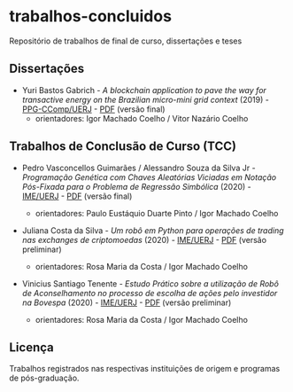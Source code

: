 # trabalhos-concluidos
Repositório de trabalhos de final de curso, dissertações e teses

## Dissertações

- Yuri Bastos Gabrich - *A blockchain application to pave the way for transactive energy on the Brazilian micro-mini grid context* (2019) - [PPG-CComp/UERJ](https://ccomp.ime.uerj.br) - [PDF](./Dissertacao/2019_Yuri_Blockchain_Micro-Mini_Grids.pdf) (versão final)
  * orientadores: Igor Machado Coelho / Vitor Nazário Coelho

## Trabalhos de Conclusão de Curso (TCC)

- Pedro Vasconcellos Guimarães / Alessandro Souza da Silva Jr - *Programação Genética com Chaves Aleatórias Viciadas em Notação Pós-Fixada para o Problema de Regressão Simbólica* (2020) - [IME/UERJ](https://www.ime.uerj.br) - [PDF](./TCC/2020_TCC_Alessandro_e_Pedro_BRKGA.pdf) (versão final)
  * orientadores: Paulo Eustáquio Duarte Pinto / Igor Machado Coelho

- Juliana Costa da Silva - *Um robô em Python para operações de trading nas exchanges de criptomoedas* (2020) - [IME/UERJ](https://www.ime.uerj.br) - [PDF](./TCC/2020_TCC_Juliana_Bot_Crypto.pdf) (versão preliminar)
  * orientadores: Rosa Maria da Costa / Igor Machado Coelho

- Vinicius Santiago Tenente - *Estudo Prático sobre a utilização de Robô de Aconselhamento no processo de escolha de ações pelo investidor na Bovespa* (2020) - [IME/UERJ](https://www.ime.uerj.br) - [PDF](./TCC/2020_TCC_Vinicius_Bot_Bovespa.pdf) (versão preliminar)
  * orientadores: Rosa Maria da Costa / Igor Machado Coelho

## Licença

Trabalhos registrados nas respectivas instituições de origem e programas de pós-graduação.
